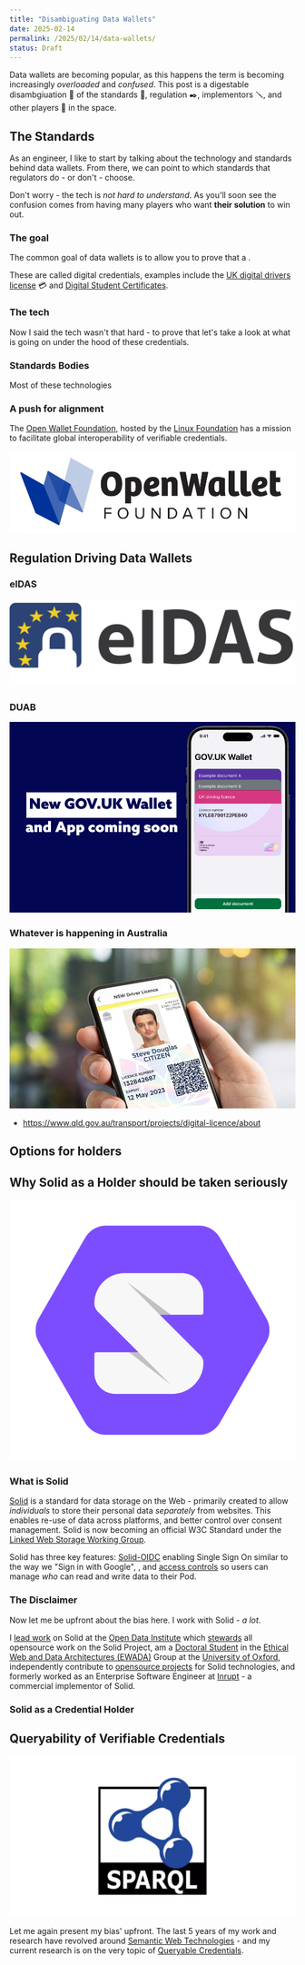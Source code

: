 ```yaml
---
title: "Disambiguating Data Wallets"
date: 2025-02-14
permalink: /2025/02/14/data-wallets/
status: Draft
---
```


Data wallets are becoming popular, as this happens the term is becoming increasingly *overloaded* and *confused*. This post is a digestable disambgiuation :ramen: of the standards :card_index:, regulation :black_nib:, implementors :screwdriver:, and other players :raising_hand: in the space.

## The Standards

As an engineer, I like to start by talking about the technology and standards behind data wallets. From there, we can point to which standards that regulators do - or don't - choose.

Don't worry - the tech is *not hard to understand*. As you'll soon see the confusion comes from having many players who want **their solution** to win out.

### The goal

The common goal of data wallets is to allow you to prove that a . 

These are called digital credentials, examples include the [UK digital drivers license](https://www.gov.uk/government/news/digital-driving-licence-coming-this-year) :credit_card: and [Digital Student Certificates](https://athumi.be/en/blog/news/athumi-and-itsme-launch-groundbreaking-digital-student-certificate-first-implemented-by-dibbs-en-be).

### The tech

Now I said the tech wasn't that hard - to prove that let's take a look at what is going on under the hood of these credentials.

<!-- All data wallet standards have the same common goal.  -->

### Standards Bodies

Most of these technologies 

### A push for alignment

The [Open Wallet Foundation](https://openwallet.foundation), hosted by the [Linux Foundation](https://www.linuxfoundation.org) has a mission to facilitate global interoperability of verifiable credentials.

![](../static/openwallet.png)

## Regulation Driving Data Wallets

### eIDAS

![](../static/eidas.png)

### DUAB

![](../static/govuk.png)

### Whatever is happening in Australia

![](../static/auswallet.jpg)

 - https://www.qld.gov.au/transport/projects/digital-licence/about


## Options for holders

## Why Solid as a Holder should be taken seriously

![](../static/solid.svg)

### What is Solid

[Solid](https://solidproject.org) is a standard for data storage on the Web - primarily created to allow *individuals* to store their personal data *separately* from websites. This enables re-use of data across platforms, and better control over consent management. Solid is now becoming an official W3C Standard under the [Linked Web Storage Working Group](https://www.w3.org/groups/wg/lws/).

Solid has three key features: [Solid-OIDC](https://solidproject.org/TR/oidc) enabling Single Sign On similar to the way we "Sign in with Google", , and [access controls](https://solidproject.org/TR/protocol#auxiliary-resources-web-access-control) so users can manage *who* can read and write data to their Pod.

### The Disclaimer

Now let me be upfront about the bias here. I work with Solid - *a lot*. 

I [lead work](https://theodi.org/profile/jesse-wright/) on Solid at the [Open Data Institute](https://theodi.org) which [stewards](https://theodi.org/news-and-events/news/odi-and-solid-come-together-to-give-individuals-greater-control-over-personal-data/) all opensource work on the Solid Project, am a [Doctoral Student](https://www.cs.ox.ac.uk/people/jesse.wright/) in the [Ethical Web and Data Architectures (EWADA)](https://ewada.ox.ac.uk) Group at the [University of Oxford](https://www.ox.ac.uk), independently contribute to [opensource projects](https://github.com/jeswr) for Solid technologies, and formerly worked as an Enterprise Software Engineer at [Inrupt](https://www.inrupt.com) - a commercial implementor of Solid.

### Solid as a Credential Holder

## Queryability of Verifiable Credentials

![](../static/sparql.webp)

Let me again present my bias' upfront. The last 5 years of my work and research have revolved around [Semantic Web Technologies](https://en.wikipedia.org/wiki/Semantic_Web) - and my current research is on the very topic of [Queryable Credentials](https://github.com/jeswr/queryable-credentials).


